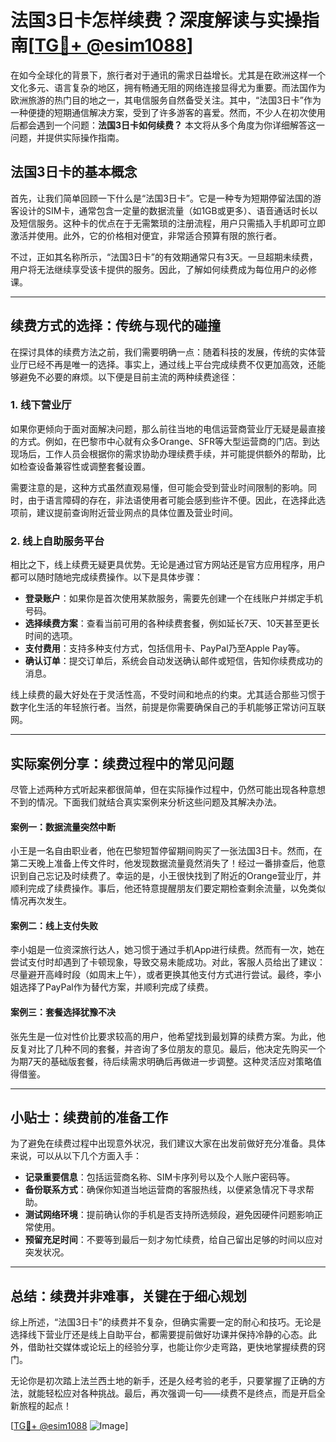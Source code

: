 # 法国3日卡怎样续费？深度解读与实操指南[[TG💪+ @esim1088](https://t.me/s/esim1088)]

在如今全球化的背景下，旅行者对于通讯的需求日益增长。尤其是在欧洲这样一个文化多元、语言复杂的地区，拥有畅通无阻的网络连接显得尤为重要。而法国作为欧洲旅游的热门目的地之一，其电信服务自然备受关注。其中，“法国3日卡”作为一种便捷的短期通信解决方案，受到了许多游客的喜爱。然而，不少人在初次使用后都会遇到一个问题：**法国3日卡如何续费？** 本文将从多个角度为你详细解答这一问题，并提供实际操作指南。

## 法国3日卡的基本概念

首先，让我们简单回顾一下什么是“法国3日卡”。它是一种专为短期停留法国的游客设计的SIM卡，通常包含一定量的数据流量（如1GB或更多）、语音通话时长以及短信服务。这种卡的优点在于无需繁琐的注册流程，用户只需插入手机即可立即激活并使用。此外，它的价格相对便宜，非常适合预算有限的旅行者。

不过，正如其名称所示，“法国3日卡”的有效期通常只有3天。一旦超期未续费，用户将无法继续享受该卡提供的服务。因此，了解如何续费成为每位用户的必修课。

---

## 续费方式的选择：传统与现代的碰撞

在探讨具体的续费方法之前，我们需要明确一点：随着科技的发展，传统的实体营业厅已经不再是唯一的选择。事实上，通过线上平台完成续费不仅更加高效，还能够避免不必要的麻烦。以下便是目前主流的两种续费途径：

### 1. **线下营业厅**
如果你更倾向于面对面解决问题，那么前往当地的电信运营商营业厅无疑是最直接的方式。例如，在巴黎市中心就有众多Orange、SFR等大型运营商的门店。到达现场后，工作人员会根据你的需求协助办理续费手续，并可能提供额外的帮助，比如检查设备兼容性或调整套餐设置。

需要注意的是，这种方式虽然直观易懂，但可能会受到营业时间限制的影响。同时，由于语言障碍的存在，非法语使用者可能会感到些许不便。因此，在选择此选项前，建议提前查询附近营业网点的具体位置及营业时间。

### 2. **线上自助服务平台**
相比之下，线上续费无疑更具优势。无论是通过官方网站还是官方应用程序，用户都可以随时随地完成续费操作。以下是具体步骤：
- **登录账户**：如果你是首次使用某款服务，需要先创建一个在线账户并绑定手机号码。
- **选择续费方案**：查看当前可用的各种续费套餐，例如延长7天、10天甚至更长时间的选项。
- **支付费用**：支持多种支付方式，包括信用卡、PayPal乃至Apple Pay等。
- **确认订单**：提交订单后，系统会自动发送确认邮件或短信，告知你续费成功的消息。

线上续费的最大好处在于灵活性高，不受时间和地点的约束。尤其适合那些习惯于数字化生活的年轻旅行者。当然，前提是你需要确保自己的手机能够正常访问互联网。

---

## 实际案例分享：续费过程中的常见问题

尽管上述两种方式听起来都很简单，但在实际操作过程中，仍然可能出现各种意想不到的情况。下面我们就结合真实案例来分析这些问题及其解决办法。

#### 案例一：数据流量突然中断
小王是一名自由职业者，他在巴黎短暂停留期间购买了一张法国3日卡。然而，在第二天晚上准备上传文件时，他发现数据流量竟然消失了！经过一番排查后，他意识到自己忘记及时续费了。幸运的是，小王很快找到了附近的Orange营业厅，并顺利完成了续费操作。事后，他还特意提醒朋友们要定期检查剩余流量，以免类似情况再次发生。

#### 案例二：线上支付失败
李小姐是一位资深旅行达人，她习惯于通过手机App进行续费。然而有一次，她在尝试支付时却遇到了卡顿现象，导致交易未能成功。对此，客服人员给出了建议：尽量避开高峰时段（如周末上午），或者更换其他支付方式进行尝试。最终，李小姐选择了PayPal作为替代方案，并顺利完成了续费。

#### 案例三：套餐选择犹豫不决
张先生是一位对性价比要求较高的用户，他希望找到最划算的续费方案。为此，他反复对比了几种不同的套餐，并咨询了多位朋友的意见。最后，他决定先购买一个为期7天的基础版套餐，待后续需求明确后再做进一步调整。这种灵活应对策略值得借鉴。

---

## 小贴士：续费前的准备工作

为了避免在续费过程中出现意外状况，我们建议大家在出发前做好充分准备。具体来说，可以从以下几个方面入手：
- **记录重要信息**：包括运营商名称、SIM卡序列号以及个人账户密码等。
- **备份联系方式**：确保你知道当地运营商的客服热线，以便紧急情况下寻求帮助。
- **测试网络环境**：提前确认你的手机是否支持所选频段，避免因硬件问题影响正常使用。
- **预留充足时间**：不要等到最后一刻才匆忙续费，给自己留出足够的时间以应对突发状况。

---

## 总结：续费并非难事，关键在于细心规划

综上所述，“法国3日卡”的续费并不复杂，但确实需要一定的耐心和技巧。无论是选择线下营业厅还是线上自助平台，都需要提前做好功课并保持冷静的心态。此外，借助社交媒体或论坛上的经验分享，也能让你少走弯路，更快地掌握续费的窍门。

无论你是初次踏上法兰西土地的新手，还是久经考验的老手，只要掌握了正确的方法，就能轻松应对各种挑战。最后，再次强调一句——续费不是终点，而是开启全新旅程的起点！

[[TG💪+ @esim1088](https://t.me/s/esim1088) ![Image](https://i.postimg.cc/4NQfJmqS/Snipaste-2025-05-13-00-14-12.png)]